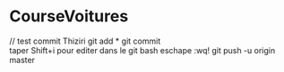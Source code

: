 # CourseVoitures
// test commit Thiziri
git add *
git commit  
taper Shift+i pour editer dans le git bash
eschape
:wq!
git push -u origin master

